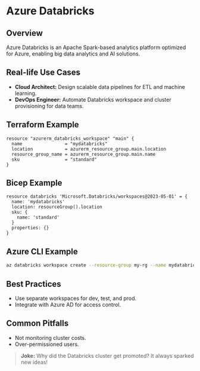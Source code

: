 # Azure Databricks

## Overview
Azure Databricks is an Apache Spark-based analytics platform optimized for Azure, enabling big data analytics and AI solutions.

## Real-life Use Cases
- **Cloud Architect:** Design scalable data pipelines for ETL and machine learning.
- **DevOps Engineer:** Automate Databricks workspace and cluster provisioning for data teams.

## Terraform Example
```hcl
resource "azurerm_databricks_workspace" "main" {
  name                = "mydatabricks"
  location            = azurerm_resource_group.main.location
  resource_group_name = azurerm_resource_group.main.name
  sku                 = "standard"
}
```

## Bicep Example
```bicep
resource databricks 'Microsoft.Databricks/workspaces@2023-05-01' = {
  name: 'mydatabricks'
  location: resourceGroup().location
  sku: {
    name: 'standard'
  }
  properties: {}
}
```

## Azure CLI Example
```sh
az databricks workspace create --resource-group my-rg --name mydatabricks --location westeurope --sku standard
```

## Best Practices
- Use separate workspaces for dev, test, and prod.
- Integrate with Azure AD for access control.

## Common Pitfalls
- Not monitoring cluster costs.
- Over-permissioned users.

> **Joke:** Why did the Databricks cluster get promoted? It always sparked new ideas!
